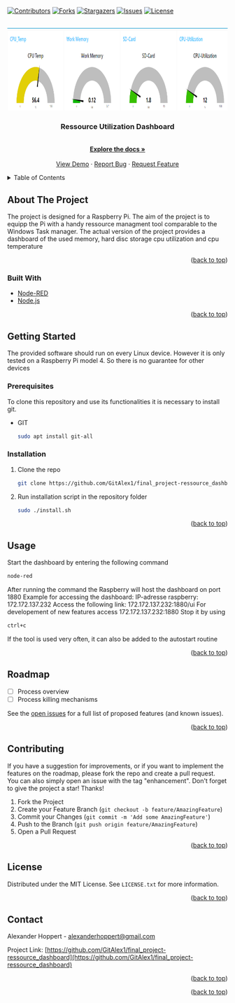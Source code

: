 <div id="top"></div>

<!-- PROJECT SHIELDS -->
<!--
*** I'm using markdown "reference style" links for readability.
*** Reference links are enclosed in brackets [ ] instead of parentheses ( ).
*** See the bottom of this document for the declaration of the reference variables
*** for contributors-url, forks-url, etc. This is an optional, concise syntax you may use.
*** https://www.markdownguide.org/basic-syntax/#reference-style-links
-->
[![Contributors][contributors-shield]][contributors-url]
[![Forks][forks-shield]][forks-url]
[![Stargazers][stars-shield]][stars-url]
[![Issues][issues-shield]][issues-url]
[![License][license-shield]][license-url] 



<!-- PROJECT LOGO -->
<br />
<div align="center">
  <a href="https://github.com/GitAlex1/final_project-ressource_dashboard">
    <img src="Dashboard.png" alt="Logo" width="948" height="189">
  </a>

<h3 align="center">Ressource Utilization Dashboard</h3>

  <p align="center">
    <br />
    <a href="https://github.com/GitAlex1/final_project-ressource_dashboard"><strong>Explore the docs »</strong></a>
    <br />
    <br />
    <a href="https://github.com/GitAlex1/final_project-ressource_dashboard">View Demo</a>
    ·
    <a href="https://github.com/GitAlex1/final_project-ressource_dashboard/issues">Report Bug</a>
    ·
    <a href="https://github.com/GitAlex1/final_project-ressource_dashboard/issues">Request Feature</a>
  </p>
</div>



<!-- TABLE OF CONTENTS -->
<details>
  <summary>Table of Contents</summary>
  <ol>
    <li>
      <a href="#about-the-project">Project description</a>
      <ul>
        <li><a href="#built-with">Built With</a></li>
      </ul>
    </li>
    <li>
      <a href="#getting-started">Getting Started</a>
      <ul>
        <li><a href="#prerequisites">Prerequisites</a></li>
        <li><a href="#installation">Installation</a></li>
      </ul>
    </li>
    <li><a href="#usage">Usage</a></li>
    <li><a href="#roadmap">Roadmap</a></li>
    <li><a href="#contributing">Contributing</a></li>
    <li><a href="#license">License</a></li>
    <li><a href="#contact">Contact</a></li>
  </ol>
</details>



<!-- ABOUT THE PROJECT -->
## About The Project

The project is designed for a Raspberry Pi. The aim of the project is to equipp
the Pi with a handy ressource managment tool comparable to the Windows Task
manager. The actual version of the project provides a dashboard of the used
memory, hard disc storage cpu utilization and cpu temperature

<p align="right">(<a href="#top">back to top</a>)</p>



### Built With

* [Node-RED](https://nodered.org/)
* [Node.js](https://nodejs.org/en/)

<p align="right">(<a href="#top">back to top</a>)</p>



<!-- GETTING STARTED -->
## Getting Started

The provided software should run on every Linux device. However it is only tested on a Raspberry Pi model 4.
So there is no guarantee for other devices

### Prerequisites

To clone this repository and use its functionalities it is necessary to install git.
* GIT
  ```sh
  sudo apt install git-all
  ```

### Installation

1. Clone the repo
   ```sh
   git clone https://github.com/GitAlex1/final_project-ressource_dashboard.git
   ```
2. Run installation script in the repository folder
   ```sh
   sudo ./install.sh
   ```

<p align="right">(<a href="#top">back to top</a>)</p>



<!-- USAGE EXAMPLES -->
## Usage

Start the dashboard by entering the following command
   ```sh
   node-red
   ```
After running the command the Raspberry will host the dashboard on port 1880 
Example for accessing the dashboard:
IP-adresse raspberry: 172.172.137.232
Access the following link: 172.172.137.232:1880/ui
For developement of new features access 172.172.137.232:1880
Stop it by using
   ```sh
   ctrl+c
   ```
If the tool is used very often, it can also be added to the autostart routine

<p align="right">(<a href="#top">back to top</a>)</p>



<!-- ROADMAP -->
## Roadmap

- [ ] Process overview
- [ ] Process killing mechanisms

See the [open issues](https://github.com/github_username/repo_name/issues) for a full list of proposed features (and known issues).

<p align="right">(<a href="#top">back to top</a>)</p>



<!-- CONTRIBUTING -->
## Contributing

If you have a suggestion for improvements, or if you want to implement the features on the roadmap, please fork the repo and create a pull request. 
You can also simply open an issue with the tag "enhancement".
Don't forget to give the project a star! Thanks!

1. Fork the Project
2. Create your Feature Branch (`git checkout -b feature/AmazingFeature`)
3. Commit your Changes (`git commit -m 'Add some AmazingFeature'`)
4. Push to the Branch (`git push origin feature/AmazingFeature`)
5. Open a Pull Request

<p align="right">(<a href="#top">back to top</a>)</p>



<!-- LICENSE -->
## License

Distributed under the MIT License. See `LICENSE.txt` for more information.

<p align="right">(<a href="#top">back to top</a>)</p>



<!-- CONTACT -->
## Contact

Alexander Hoppert  - alexanderhoppert@gmail.com

Project Link: [https://github.com/GitAlex1/final_project-ressource_dashboard](https://github.com/GitAlex1/final_project-ressource_dashboard)

<p align="right">(<a href="#top">back to top</a>)</p>



<p align="right">(<a href="#top">back to top</a>)</p>



<!-- MARKDOWN LINKS & IMAGES -->
<!-- https://www.markdownguide.org/basic-syntax/#reference-style-links -->
[contributors-shield]: https://img.shields.io/github/contributors/GitAlex1/final_project-ressource_dashboard.svg?style=for-the-badge
[contributors-url]: https://github.com/GitAlex1/final_project-ressource_dashboard/graphs/contributors
[forks-shield]: https://img.shields.io/github/forks/GitAlex1/final_project-ressource_dashboard.svg?style=for-the-badge
[forks-url]: https://github.com/GitAlex1/final_project-ressource_dashboard/network/members
[stars-shield]: https://img.shields.io/github/stars/GitAlex1/final_project-ressource_dashboard.svg?style=for-the-badge
[stars-url]: https://github.com/GitAlex1/final_project-ressource_dashboard/stargazers
[issues-shield]: https://img.shields.io/github/issues/GitAlex1/final_project-ressource_dashboard.svg?style=for-the-badge
[issues-url]: https://github.com/GitAlex1/final_project-ressource_dashboard/issues
[license-shield]: https://img.shields.io/github/license/GitAlex1/final_project-ressource_dashboard.svg?style=for-the-badge
[license-url]: https://github.com/GitAlex1/final_project-ressource_dashboard/blob/main/LICENSE.txt
[product-screenshot]: images/screenshot.png
